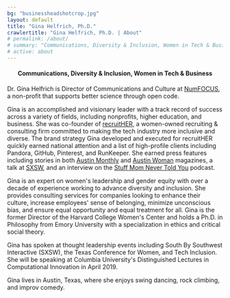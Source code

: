```yaml
---
bg: "businessheadshotcrop.jpg"
layout: default
title: "Gina Helfrich, Ph.D."
crawlertitle: "Gina Helfrich, Ph.D. | About"
# permalink: /about/
# summary: "Communications, Diversity & Inclusion, Women in Tech & Business"
# active: about
---
```


<h4 align="center">Communications, Diversity & Inclusion, Women in Tech & Business</h4>  

Dr. Gina Helfrich is Director of Communications and Culture at [NumFOCUS](https://numfocus.org), a non-profit that supports better science through open code.

Gina is an accomplished and visionary leader with a track record of success across a variety of fields, including nonprofits, higher education, and business. She was co-founder of [recruitHER](http://medium.com/@recruither), a women-owned recruiting & consulting firm committed to making the tech industry more inclusive and diverse. The brand strategy Gina developed and executed for recruitHER quickly earned national attention and a list of high-profile clients including Pandora, GitHub, Pinterest, and RunKeeper. She earned press features including stories in both [Austin Monthly](http://www.austinmonthly.com/AM/February-2016/Women-We-Love-Gina-Helfrich-Ashley-Doyal/) and [Austin Woman](http://www.austinwomanmagazine.com/articles/now-hiring-diversity) magazines, a talk at [SXSW](http://schedule.sxsw.com/2016/events/event_PP51520), and an interview on the [Stuff Mom Never Told You](http://www.stuffmomnevertoldyou.com/podcasts/spill-your-salary-secrets/) podcast.

Gina is an expert on women's leadership and gender equity with over a decade of experience working to advance diversity and inclusion. She provides consulting services for companies looking to enhance their culture, increase employees' sense of belonging, minimize unconscious bias, and ensure equal opportunity and equal treatment for all. Gina is the former Director of the Harvard College Women's Center and holds a Ph.D. in Philosophy from Emory University with a specialization in ethics and critical social theory.

Gina has spoken at thought leadership events including South By Southwest Interactive (SXSW), the Texas Conference for Women, and Tech Inclusion. She will be speaking at Columbia University's Distinguished Lectures in Computational Innovation in April 2019.

Gina lives in Austin, Texas, where she enjoys swing dancing, rock climbing, and improv comedy.
